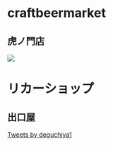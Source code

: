 # craftbeermarket

## 虎ノ門店

![](http://www.craftbeermarket.jp/todaysmenu/dm_toranomon.jpg)

# リカーショップ
## 出口屋
<a class="twitter-timeline" href="https://twitter.com/deguchiya1">Tweets by deguchiya1</a> <script async src="//platform.twitter.com/widgets.js" charset="utf-8"></script>
